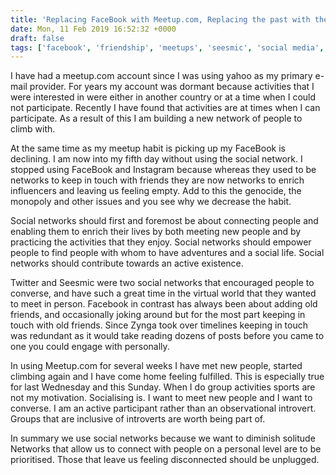 ```yaml
---
title: 'Replacing FaceBook with Meetup.com, Replacing the past with the present and the future'
date: Mon, 11 Feb 2019 16:52:32 +0000
draft: false
tags: ['facebook', 'friendship', 'meetups', 'seesmic', 'social media', 'social networking', 'socialising', 'sports']
---
```


I have had a meetup.com account since I was using yahoo as my primary e-mail provider. For years my account was dormant because activities that I were interested in were either in another country or at a time when I could not participate. Recently I have found that activities are at times when I can participate. As a result of this I am building a new network of people to climb with.

At the same time as my meetup habit is picking up my FaceBook is declining. I am now into my fifth day without using the social network. I stopped using FaceBook and Instagram because whereas they used to be networks to keep in touch with friends they are now networks to enrich influencers and leaving us feeling empty. Add to this the genocide, the monopoly and other issues and you see why we decrease the habit.

Social networks should first and foremost be about connecting people and enabling them to enrich their lives by both meeting new people and by practicing the activities that they enjoy. Social networks should empower people to find people with whom to have adventures and a social life. Social networks should contribute towards an active existence.

Twitter and Seesmic were two social networks that encouraged people to converse, and have such a great time in the virtual world that they wanted to meet in person. Facebook in contrast has always been about adding old friends, and occasionally joking around but for the most part keeping in touch with old friends. Since Zynga took over timelines keeping in touch was redundant as it would take reading dozens of posts before you came to one you could engage with personally.

In using Meetup.com for several weeks I have met new people, started climbing again and I have come home feeling fulfilled. This is especially true for last Wednesday and this Sunday. When I do group activities sports are not my motivation. Socialising is. I want to meet new people and I want to converse. I am an active participant rather than an observational introvert. Groups that are inclusive of introverts are worth being part of.

In summary we use social networks because we want to diminish solitude Networks that allow us to connect with people on a personal level are to be prioritised. Those that leave us feeling disconnected should be unplugged.